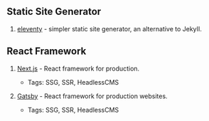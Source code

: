 ## Static Site Generator  

1. [eleventy](https://github.com/11ty/eleventy/) - simpler static site generator, an alternative to JekyII. 


## React Framework  
1. [Next.js](https://nextjs.org/) - React framework for production.
    * Tags: SSG, SSR, HeadlessCMS

2. [Gatsby](https://www.gatsbyjs.com/) - React framework for production websites.
    * Tags: SSG, SSR, HeadlessCMS
